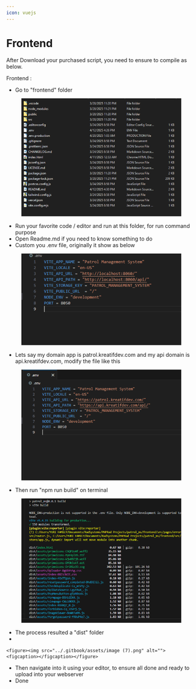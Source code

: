 ```yaml
---
icon: vuejs
---
```


# Frontend

After Download your purchased script, you need to ensure to compile as below.

Frontend :&#x20;

* Go to "frontend" folder

<figure><img src="../.gitbook/assets/image (4).png" alt=""><figcaption></figcaption></figure>

* Run your favorite code / editor and run at this folder, for run command purpose
* Open Readme.md if you need to know something to do
* Custom you .env file, originally it show as below

<figure><img src="../.gitbook/assets/image (8).png" alt=""><figcaption></figcaption></figure>

* Lets say my domain app is patrol.kreatifdev.com and my api domain is api.kreatifdev.com, modify the file like this

<figure><img src="../.gitbook/assets/image (9).png" alt=""><figcaption></figcaption></figure>

* Then run "npm run build" on terminal

<figure><img src="../.gitbook/assets/image (5).png" alt=""><figcaption></figcaption></figure>

* The process resulted a "dist" folder
*

    <figure><img src="../.gitbook/assets/image (7).png" alt=""><figcaption></figcaption></figure>
* Then navigate into it using your editor, to ensure all done and ready to upload into your webserver
* Done
